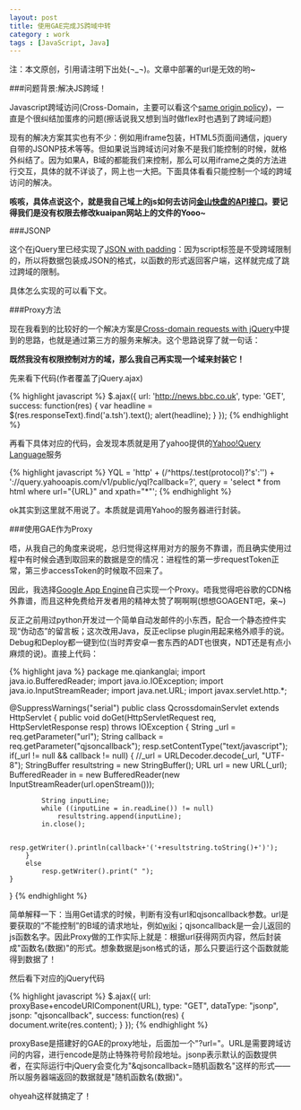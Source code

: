 ```yaml
---
layout: post
title: 使用GAE完成JS跨域中转
category : work
tags : [JavaScript, Java]
---
```

注：本文原创，引用请注明下出处(¬_¬)。文章中部署的url是无效的哟~

###问题背景:解决JS跨域！

Javascript跨域访问(Cross-Domain，主要可以看这个[same origin policy](http://en.wikipedia.org/wiki/Same_origin_policy))，一直是个很纠结加蛋疼的问题(擦话说我又想到当时做flex时也遇到了跨域问题)

现有的解决方案其实也有不少：例如用iframe包装，HTML5页面间通信，jquery自带的JSONP技术等等。但如果说当跨域访问对象不是我们能控制的时候，就格外纠结了。因为如果A，B域的都能我们来控制，那么可以用iframe之类的方法进行交互，具体的就不详谈了，网上也一大把。下面具体看看只能控制一个域的跨域访问的解决。

**咳咳，具体点说这个，就是我自己域上的js如何去访问[金山快盘的API接口](http://www.kuaipan.cn/developers/)。要记得我们是没有权限去修改kuaipan网站上的文件的Yooo~**

###JSONP

这个在jQuery里已经实现了[JSON with padding](http://en.wikipedia.org/wiki/JSONP)：因为script标签是不受跨域限制的，所以将数据包装成JSON的格式，以函数的形式返回客户端，这样就完成了跳过跨域的限制。

具体怎么实现的可以看下文。

###Proxy方法

现在我看到的比较好的一个解决方案是[Cross-domain requests with jQuery](http://james.padolsey.com/javascript/cross-domain-requests-with-jquery/)中提到的思路，也就是通过第三方的服务来解决。这个思路说穿了就一句话：

**既然我没有权限控制对方的域，那么我自己再实现一个域来封装它！**


先来看下代码(作者覆盖了jQuery.ajax)

{% highlight javascript %}
$.ajax({
    url: 'http://news.bbc.co.uk',
    type: 'GET',
    success: function(res) {
        var headline = $(res.responseText).find('a.tsh').text();
        alert(headline);
    }
});
{% endhighlight %}

再看下具体对应的代码，会发现本质就是用了yahoo提供的[Yahoo!Query Language](http://developer.yahoo.com/yql/)服务

{% highlight javascript %}
YQL = 'http' + (/^https/.test(protocol)?'s':'') + '://query.yahooapis.com/v1/public/yql?callback=?',
query = 'select * from html where url="{URL}" and xpath="*"';
{% endhighlight %}

ok其实到这里就不用说了。本质就是调用Yahoo的服务器进行封装。

###使用GAE作为Proxy

唔，从我自己的角度来说呢，总归觉得这样用对方的服务不靠谱，而且确实使用过程中有时候会遇到取回来的数据是空的情况：进程性的第一步requestToken正常，第三步accessToken的时候取不回来了。

因此，我选择[Google App Engine](https://developers.google.com/appengine/)自己实现一个Proxy。唔我觉得吧谷歌的CDN格外靠谱，而且这种免费给开发者用的精神太赞了啊啊啊(想想GOAGENT吧，亲~)

反正之前用过python开发过一个简单自动发邮件的小东西，配合一个静态控件实现“伪动态”的留言板；这次改用Java，反正eclipse plugin用起来格外顺手的说。Debug和Deploy都一键到位(当时弄安卓一套东西的ADT也很爽，NDT还是有点小麻烦的说)。直接上代码：

{% highlight java %}
package me.qiankanglai;
import java.io.BufferedReader;
import java.io.IOException;
import java.io.InputStreamReader;
import java.net.URL;
import javax.servlet.http.*;

@SuppressWarnings("serial")
public class QcrossdomainServlet extends HttpServlet {
    public void doGet(HttpServletRequest req, HttpServletResponse resp) throws IOException {
        String _url = req.getParameter("url");
        String callback = req.getParameter("qjsoncallback");
        resp.setContentType("text/javascript");
        if(_url != null && callback != null)
        {
            //_url = URLDecoder.decode(_url, "UTF-8");
            StringBuffer resultstring = new StringBuffer();
            URL url = new URL(_url);
            BufferedReader in = new BufferedReader(new InputStreamReader(url.openStream()));

            String inputLine;
            while ((inputLine = in.readLine()) != null)
                resultstring.append(inputLine);
            in.close();
            
            resp.getWriter().println(callback+'('+resultstring.toString()+')');
        }
        else
            resp.getWriter().print(" ");
    }
}
{% endhighlight %}

简单解释一下：当用Get请求的时候，判断有没有url和qjsoncallback参数。url是要获取的“不能控制”的B域的请求地址，例如[wiki](http://en.wikipedia.org/wiki/Main_Page)；qjsoncallback是一会儿返回的js函数名字。因此Proxy做的工作实际上就是：根据url获得网页内容，然后封装成"函数名(数据)"的形式。想象数据是json格式的话，那么只要运行这个函数就能得到数据了！

然后看下对应的jQuery代码

{% highlight javascript %}
$.ajax({
    url: proxyBase+encodeURIComponent(URL),
    type: "GET",
    dataType: "jsonp",
    jsonp: "qjsoncallback",
    success: function(res) {
      document.write(res.content);
    }
});
{% endhighlight %}

proxyBase是搭建好的GAE的proxy地址，后面加一个"?url="。URL是需要跨域访问的内容，进行encode是防止特殊符号阶段地址。jsonp表示默认的函数提供者，在实际运行中jQuery会变化为"&amp;qjsoncallback=随机函数名"这样的形式——所以服务器端返回的数据就是"随机函数名(数据)"。

ohyeah这样就搞定了！
